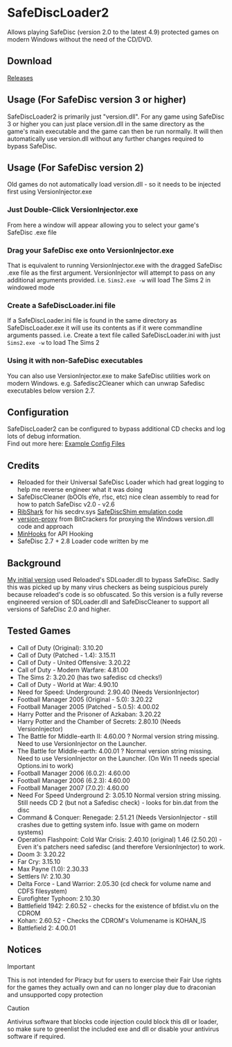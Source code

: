 # SafeDiscLoader2
Allows playing SafeDisc (version 2.0 to the latest 4.9) protected games on modern Windows without the need of the CD/DVD. 

## Download
[Releases](https://github.com/nckstwrt/SafeDiscLoader2/releases)

## Usage (For SafeDisc version 3 or higher)
SafeDiscLoader2 is primarily just "version.dll". For any game using SafeDisc 3 or higher you can just place version.dll in the same directory as the game's main executable and the game can then be run normally. It will then automatically use version.dll without any further changes required to bypass SafeDisc.

## Usage (For SafeDisc version 2)
Old games do not automatically load version.dll - so it needs to be injected first using VersionInjector.exe

### Just Double-Click VersionInjector.exe
From here a window will appear allowing you to select your game's SafeDisc .exe file
### Drag your SafeDisc exe onto VersionInjector.exe
That is equivalent to running VersionInjector.exe with the dragged SafeDisc .exe file as the first argument. VersionInjector will attempt to pass on any additional arguments provided. i.e. `Sims2.exe -w` will load The Sims 2 in windowed mode
### Create a SafeDiscLoader.ini file
If a SafeDiscLoader.ini file is found in the same directory as SafeDiscLoader.exe it will use its contents as if it were commandline arguments passed. i.e. Create a text file called SafeDiscLoader.ini with just `Sims2.exe -w` to load The Sims 2
### Using it with non-SafeDisc executables
You can also use VersionInjector.exe to make SafeDisc utilities work on modern Windows. e.g. Safedisc2Cleaner which can unwrap Safedisc executables below version 2.7.

## Configuration
SafeDiscLoader2 can be configured to bypass additional CD checks and log lots of debug information.  
Find out more here: [Example Config Files](https://github.com/nckstwrt/SafeDiscLoader2/tree/main/Example%20Config%20Files)

## Credits
*  Reloaded for their Universal SafeDisc Loader which had great logging to help me reverse engineer what it was doing
*  SafeDiscCleaner (bOOls eYe, r!sc, etc) nice clean assembly to read for how to patch SafeDisc v2.0 - v2.6
*  [RibShark](https://twitter.com/RibShark) for his secdrv.sys [SafeDiscShim emulation code](https://github.com/RibShark/SafeDiscShim)
*  [version-proxy](https://github.com/BitCrackers/version-proxy) from BitCrackers for proxying the Windows version.dll code and approach
*  [MinHooks](https://github.com/TsudaKageyu/minhook) for API Hooking
*  SafeDisc 2.7 + 2.8 Loader code written by me

## Background
[My initial version](https://github.com/nckstwrt/SafeDiscLoader) used Reloaded's SDLoader.dll to bypass SafeDisc. Sadly this was picked up by many virus checkers as being suspicious purely because reloaded's code is so obfuscated. So this version is a fully reverse engineered version of SDLoader.dll and SafeDiscCleaner to support all versions of SafeDisc 2.0 and higher.

## Tested Games
* Call of Duty (Original): 3.10.20
* Call of Duty (Patched - 1.4): 3.15.11 
* Call of Duty - United Offensive: 3.20.22
* Call of Duty - Modern Warfare: 4.81.00
* The Sims 2: 3.20.20 (has two safedisc cd checks!)
* Call of Duty - World at War: 4.90.10
* Need for Speed: Underground: 2.90.40 (Needs VersionInjector)
* Football Manager 2005 (Original - 5.0): 3.20.22
* Football Manager 2005 (Patched - 5.0.5): 4.00.02
* Harry Potter and the Prisoner of Azkaban: 3.20.22
* Harry Potter and the Chamber of Secrets: 2.80.10 (Needs VersionInjector)
* The Battle for Middle-earth II: 4.60.00 ? Normal version string missing. Need to use VersionInjector on the Launcher.
* The Battle for Middle-earth: 4.00.01 ? Normal version string missing. Need to use VersionInjector on the Launcher. (On Win 11 needs special Options.ini to work)
* Football Manager 2006 (6.0.2): 4.60.00
* Football Manager 2006 (6.2.3): 4.60.00
* Football Manager 2007 (7.0.2): 4.60.00
* Need For Speed Underground 2: 3.05.10 Normal version string missing. Still needs CD 2 (but not a Safedisc check) - looks for bin.dat from the disc
* Command & Conquer: Renegade: 2.51.21 (Needs VersionInjector - still crashes due to getting system info. Issue with game on modern systems)
* Operation Flashpoint: Cold War Crisis: 2.40.10 (original) 1.46 (2.50.20) - Even it's patchers need safedisc (and therefore VersionInjector) to work.
* Doom 3: 3.20.22
* Far Cry: 3.15.10
* Max Payne (1.0): 2.30.33
* Settlers IV: 2.10.30
* Delta Force - Land Warrior: 2.05.30 (cd check for volume name and CDFS filesystem)
* Eurofighter Typhoon: 2.10.30
* Battlefield 1942: 2.60.52 - checks for the existence of bfdist.vlu on the CDROM
* Kohan: 2.60.52 - Checks the CDROM's Volumename is KOHAN_IS
* Battlefield 2: 4.00.01

 ## Notices
> [!IMPORTANT]
> This is not intended for Piracy but for users to exercise their Fair Use rights for the games they actually own and can no longer play due to draconian and unsupported copy protection

> [!CAUTION]
> Antivirus software that blocks code injection could block this dll or loader, so make sure to greenlist the included exe and dll or disable your antivirus software if required.
